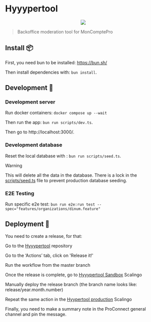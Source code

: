 # Hyyypertool

<p align="center">
    <img src=".github/Charco - Security.png">
</p>

> Backoffice moderation tool for MonComptePro

## Install 📦

First, you need bun to be installed: https://bun.sh/

Then install dependencies with: `bun install`.

## Development 🚧

### Development server

Run docker containers: `docker compose up --wait`

Then run the app: `bun run scripts/dev.ts`.

Then go to http://localhost:3000/.

### Development database

Reset the local database with : `bun run scripts/seed.ts`.

> [!WARNING]
> This will delete all the data in the database.
> There is a lock in the [scripts/seed.ts](scripts/seed.ts) file to prevent production database seeding.

### E2E Testing

Run specific e2e test: `bun run e2e:run test --spec="features/organizations/dinum.feature"`

## Deployment 🚀

You need to create a release, for that:

Go to the [Hyyypertool](https://github.com/proconnect-gouv/hyyypertool/actions) repository

Go to the ‘Actions’ tab, click on 'Release it!'

Run the workflow from the master branch

Once the release is complete, go to [Hyyypertool Sandbox](https://dashboard.scalingo.com/apps/osc-secnum-fr1/hyyypertool-sandbox) Scalingo

Manually deploy the release branch (the branch name looks like: release/year.month.number)

Repeat the same action in the [Hyypertool production](https://dashboard.scalingo.com/apps/osc-secnum-fr1/hyyypertool) Scalingo

Finally, you need to make a summary note in the ProConnect general channel and pin the message.
